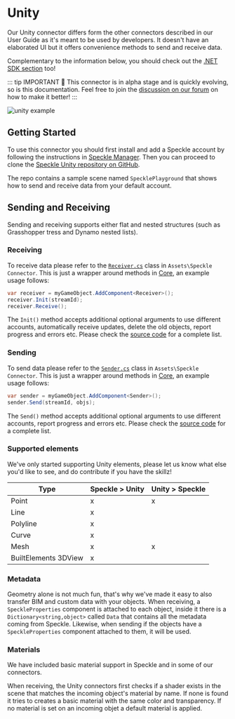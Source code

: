 # Unity

Our Unity connector differs form the other connectors described in our User Guide as it's meant to be used by developers.
It doesn't have an elaborated UI but it offers convenience methods to send and receive data.

Complementary to the information below, you should check out the [.NET SDK section](/dev/dotnet) too!

::: tip IMPORTANT 🙌
This connector is in alpha stage and is quickly evolving, so is this documentation. Feel free to join the [discussion on our forum](https://speckle.community/t/speckle-unity-2-0-feedback-wanted/1108) on how to make it better!
:::

![unity example](https://user-images.githubusercontent.com/2679513/108543628-3a83ff00-72dd-11eb-8792-3d43ce54e6af.gif)

## Getting Started

To use this connector you should first install and add a Speckle account by following the instructions in [Speckle Manager](/user/manager).
Then you can proceed to clone the [Speckle Unity repository on GitHub](https://github.com/specklesystems/speckle-unity).

The repo contains a sample scene named `SpecklePlayground` that shows how to send and receive data from your default account.

## Sending and Receiving

Sending and receiving supports either flat and nested structures (such as Grasshopper tress and Dynamo nested lists).

### Receiving

To receive data please refer to the [`Receiver.cs`](https://github.com/specklesystems/speckle-unity/blob/main/Assets/Speckle%20Connector/Receiver.cs) class in `Assets\Speckle Connector`. This is just a wrapper around methods in [Core](/dev/dotnet), an example usage follows:

```csharp
var receiver = myGameObject.AddComponent<Receiver>();
receiver.Init(streamId);
receiver.Receive();
```

The `Init()` method accepts additional optional arguments to use different accounts, automatically receive updates, delete the old objects, report progress and errors etc. Please check the [source code](https://github.com/specklesystems/speckle-unity/blob/main/Assets/Speckle%20Connector/Receiver.cs) for a complete list.

### Sending

To send data please refer to the [`Sender.cs`](https://github.com/specklesystems/speckle-unity/blob/main/Assets/Speckle%20Connector/Sender.cs) class in `Assets\Speckle Connector`. This is just a wrapper around methods in [Core](/dev/dotnet), an example usage follows:

```csharp
var sender = myGameObject.AddComponent<Sender>();
sender.Send(streamId, objs);
```

The `Send()` method accepts additional optional arguments to use different accounts, report progress and errors etc. Please check the [source code](https://github.com/specklesystems/speckle-unity/blob/main/Assets/Speckle%20Connector/Sender.cs) for a complete list.

### Supported elements

We've only started supporting Unity elements, please let us know what else you'd like to see, and do contribute if you have the skillz!

| Type                 | Speckle > Unity | Unity > Speckle |
| -------------------- | --------------- | --------------- |
| Point                | x               | x               |
| Line                 | x               |                 |
| Polyline             | x               |                 |
| Curve                | x               |                 |
| Mesh                 | x               | x               |
| BuiltElements 3DView | x               |                 |

### Metadata

Geometry alone is not much fun, that's why we've made it easy to also transfer BIM and custom data with your objects.
When receiving, a `SpeckleProperties` component is attached to each object, inside it there is a `Dictionary<string,object>` called `Data` that contains all the metadata coming from Speckle. Likewise, when sending if the objects have a `SpeckleProperties` component attached to them, it will be used.

### Materials

We have included basic material support in Speckle and in some of our connectors.

When receiving, the Unity connectors first checks if a shader exists in the scene that matches the incoming object's material by name. If none is found it tries to creates a basic material with the same color and transparency. If no material is set on an incoming objet a default material is applied.
